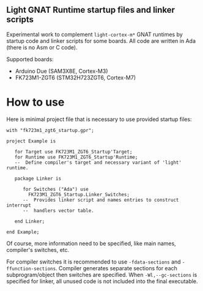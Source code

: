 Light GNAT Runtime startup files and linker scripts
---------------------------------------------------

Experimental work to complement `light-cortex-m*` GNAT runtimes by startup
code and linker scripts for some boards. All code are written in Ada (there is
no Asm or C code).

Supported boards:
 - Arduino Due (SAM3X8E, Cortex-M3)
 - FK723M1-ZGT6 (STM32H723ZGT6, Cortex-M7)

How to use
==========

Here is minimal project file that is necessary to use provided startup files:


```
with "fk723m1_zgt6_startup.gpr";

project Example is

   for Target use FK723M1_ZGT6_Startup'Target;
   for Runtime use FK723M1_ZGT6_Startup'Runtime;
   --  Define compiler's target and necessary variant of 'light' runtime.

   package Linker is

      for Switches ("Ada") use
        FK723M1_ZGT6_Startup.Linker_Switches;
      --  Provides linker script and names entries to construct interrupt
      --  handlers vector table.

   end Linker;

end Example;
```

Of course, more information need to be specified, like main names, compiler's
switches, etc.

For compiler switches it is recommended to use `-fdata-sections` and
`-ffunction-sections`. Compiler generates separate sections for each
subprogram/object then switches are specified. When `-Wl,--gc-sections` is
specified for linker, all unused code is not included into the final
executable.
